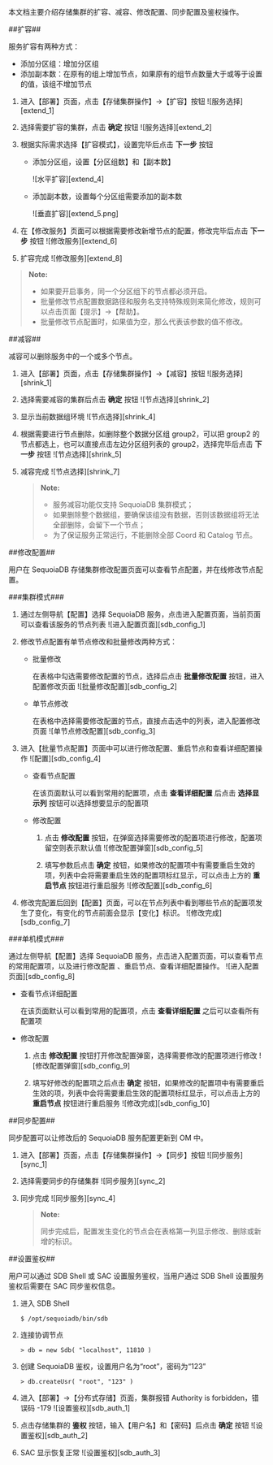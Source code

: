 本文档主要介绍存储集群的扩容、减容、修改配置、同步配置及鉴权操作。

##扩容##

服务扩容有两种方式：
- 添加分区组：增加分区组  
- 添加副本数：在原有的组上增加节点，如果原有的组节点数量大于或等于设置的值，该组不增加节点

1. 进入【部署】页面，点击【存储集群操作】->【扩容】按钮
![服务选择][extend_1]

2. 选择需要扩容的集群，点击 **确定** 按钮
![服务选择][extend_2]

3. 根据实际需求选择【扩容模式】，设置完毕后点击 **下一步** 按钮

   * 添加分区组，设置【分区组数】和【副本数】

     ![水平扩容][extend_4]

   * 添加副本数，设置每个分区组需要添加的副本数

     ![垂直扩容][extend_5.png]

4. 在【修改服务】页面可以根据需要修改新增节点的配置，修改完毕后点击 **下一步** 按钮
![修改服务][extend_6]

5. 扩容完成
![修改服务][extend_8]

> **Note:**
>
> - 如果要开启事务，同一个分区组下的节点都必须开启。  
> - 批量修改节点配置数据路径和服务名支持特殊规则来简化修改，规则可以点击页面【提示】->【帮助】。  
> - 批量修改节点配置时，如果值为空，那么代表该参数的值不修改。

##减容##

减容可以删除服务中的一个或多个节点。

1. 进入【部署】页面，点击【存储集群操作】->【减容】按钮
![服务选择][shrink_1]

2. 选择需要减容的集群后点击 **确定** 按钮
![节点选择][shrink_2]

3. 显示当前数据组环境
![节点选择][shrink_4]

4. 根据需要进行节点删除，如删除整个数据分区组 group2，可以把 group2 的节点都选上，也可以直接点击左边分区组列表的 group2，选择完毕后点击 **下一步** 按钮
![节点选择][shrink_5]

5. 减容完成
![节点选择][shrink_7]

   > **Note:**  
   > - 服务减容功能仅支持 SequoiaDB 集群模式；  
   > - 如果删除整个数据组，要确保该组没有数据，否则该数据组将无法全部删除，会留下一个节点；
   > - 为了保证服务正常运行，不能删除全部 Coord 和 Catalog 节点。

##修改配置##

用户在 SequoiaDB 存储集群修改配置页面可以查看节点配置，并在线修改节点配置。

###集群模式###

1. 通过左侧导航【配置】选择 SequoiaDB 服务，点击进入配置页面，当前页面可以查看该服务的节点列表
![进入配置页面][sdb_config_1]

2. 修改节点配置有单节点修改和批量修改两种方式：

   - 批量修改 

      在表格中勾选需要修改配置的节点，选择后点击 **批量修改配置** 按钮，进入配置修改页面
       ![批量修改配置][sdb_config_2]

   - 单节点修改

      在表格中选择需要修改配置的节点，直接点击选中的列表，进入配置修改页面
       ![单节点修改配置][sdb_config_3]

3. 进入【批量节点配置】页面中可以进行修改配置、重启节点和查看详细配置操作
![配置][sdb_config_4]

   - 查看节点配置

     在该页面默认可以看到常用的配置项，点击 **查看详细配置** 后点击 **选择显示列** 按钮可以选择想要显示的配置项

   - 修改配置

       1. 点击 **修改配置** 按钮，在弹窗选择需要修改的配置项进行修改，配置项留空则表示默认值
   ![修改配置弹窗][sdb_config_5]

       2. 填写参数后点击 **确定** 按钮，如果修改的配置项中有需要重启生效的项，列表中会将需要重启生效的配置项标红显示，可以点击上方的 **重启节点** 按钮进行重启服务
   ![修改配置][sdb_config_6]

4. 修改完配置后回到【配置】页面，可以在节点列表中看到哪些节点的配置项发生了变化，有变化的节点前面会显示【变化】标识。
![修改完成][sdb_config_7]

###单机模式###

通过左侧导航【配置】选择 SequoiaDB 服务，点击进入配置页面，可以查看节点的常用配置项，以及进行修改配置 、重启节点、查看详细配置操作。
![进入配置页面][sdb_config_8]

- 查看节点详细配置

   在该页面默认可以看到常用的配置项，点击 **查看详细配置** 之后可以查看所有配置项

- 修改配置
  
   1. 点击 **修改配置** 按钮打开修改配置弹窗，选择需要修改的配置项进行修改
    ![修改配置弹窗][sdb_config_9]

   2. 填写好修改的配置项之后点击 **确定** 按钮，如果修改的配置项中有需要重启生效的项，列表中会将需要重启生效的配置项标红显示，可以点击上方的 **重启节点** 按钮进行重启服务
    ![修改完成][sdb_config_10]

##同步配置##

同步配置可以让修改后的 SequoiaDB 服务配置更新到 OM 中。

1. 进入【部署】页面，点击【存储集群操作】->【同步】按钮
![同步服务][sync_1]

2. 选择需要同步的存储集群
![同步服务][sync_2]

3. 同步完成
![同步服务][sync_4]

   > **Note:**
   >  
   > 同步完成后，配置发生变化的节点会在表格第一列显示修改、删除或新增的标识。

##设置鉴权##

用户可以通过 SDB Shell 或 SAC 设置服务鉴权，当用户通过 SDB Shell 设置服务鉴权后需要在 SAC 同步鉴权信息。

1. 进入 SDB Shell

   ```lang-bash
   $ /opt/sequoiadb/bin/sdb
   ```
2. 连接协调节点

   ```lang-javascript 
   > db = new Sdb( "localhost", 11810 )
   ```

3. 创建 SequoiaDB 鉴权，设置用户名为“root”，密码为“123”
   
   ```lang-javascript   
   > db.createUsr( "root", "123" )
   ```

4. 进入【部署】->【分布式存储】页面，集群报错 Authority is forbidden，错误码 -179
   ![设置鉴权][sdb_auth_1]

5. 点击存储集群的 **鉴权** 按钮，输入【用户名】和【密码】后点击 **确定** 按钮
   ![设置鉴权][sdb_auth_2]

6. SAC 显示恢复正常
   ![设置鉴权][sdb_auth_3]





[^_^]:
     本文使用的所有引用和链接
[extend_1]:images/SAC/Operation/Module/extend_1.png
[extend_2]:images/SAC/Operation/Module/extend_2.png
[extend_4]:images/SAC/Operation/Module/extend_4.png
[extend_5.png]:images/SAC/Operation/Module/extend_5.png
[extend_6]:images/SAC/Operation/Module/extend_6.png
[extend_8]:images/SAC/Operation/Module/extend_8.png
[shrink_1]:images/SAC/Operation/Module/shrink_1.png
[shrink_2]:images/SAC/Operation/Module/shrink_2.png
[shrink_4]:images/SAC/Operation/Module/shrink_4.png
[shrink_5]:images/SAC/Operation/Module/shrink_5.png
[shrink_7]:images/SAC/Operation/Module/shrink_7.png
[sync_1]:images/SAC/Operation/Module/sync_1.png
[sync_2]:images/SAC/Operation/Module/sync_2.png
[sync_4]:images/SAC/Operation/Module/sync_4.png
[sdb_auth_1]:images/SAC/Operation/Module/sdb_auth_1.png
[sdb_auth_2]:images/SAC/Operation/Module/sdb_auth_2.png
[sdb_auth_3]:images/SAC/Operation/Module/sdb_auth_3.png
[sdb_config_1]:images/SAC/Operation/Sequoiadb_Data/sdb_config_1.png
[sdb_config_2]:images/SAC/Operation/Sequoiadb_Data/sdb_config_2.png
[sdb_config_3]:images/SAC/Operation/Sequoiadb_Data/sdb_config_3.png
[sdb_config_4]:images/SAC/Operation/Sequoiadb_Data/sdb_config_4.png
[sdb_config_5]:images/SAC/Operation/Sequoiadb_Data/sdb_config_5.png
[sdb_config_6]:images/SAC/Operation/Sequoiadb_Data/sdb_config_6.png
[sdb_config_7]:images/SAC/Operation/Sequoiadb_Data/sdb_config_7.png
[sdb_config_8]:images/SAC/Operation/Sequoiadb_Data/sdb_config_8.png
[sdb_config_9]:images/SAC/Operation/Sequoiadb_Data/sdb_config_9.png
[sdb_config_10]:images/SAC/Operation/Sequoiadb_Data/sdb_config_10.png